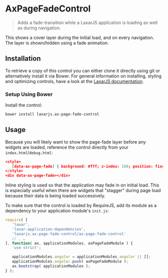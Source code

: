 # AxPageFadeControl

> Adds a fade-transition while a LaxarJS application is loading as well as during navigation.

This shows a cover layer during the initial load, and on every navigation.
The layer is shown/hidden using a fade animation.


## Installation

To retrieve a copy of this control you can either clone it directly using git or alternatively install it via Bower.
For general information on installing, styling and optimizing controls, have a look at the [LaxarJS documentation](https://github.com/LaxarJS/laxar/blob/master/docs/manuals/installing_controls.md).

### Setup Using Bower

Install the control:

```sh
bower install laxarjs.ax-page-fade-control
```

## Usage

Because you will likely want to show the page-fade layer before any widgets are loaded, reference the control directly from your `index.html`/`debug.html`:

```json
<style>
   [data-ax-page-fade] { background: #fff; z-index: 100; position: fixed; left: 0; top: 0; width: 100%; height: 100%; }
</style>
<div data-ax-page-fade></div>
```

Inline styling is used so that the application may fade in on initial load.
This is especially useful when there are widgets that "stagger" during page load because their data is being loaded successively.

To make sure that the control is loaded by RequireJS, add its module as a dependency to your application module's `init.js`:

```javascript
require( [
   'laxar',
   'laxar-application-dependencies',
   'laxarjs.ax-page-fade-control/ax-page-fade-control'
   // , …
], function( ax, applicationModules, axPageFadeModule ) {
   'use strict';

   applicationModules.angular = applicationModules.angular || [];
   applicationModules.angular.push( axPageFadeModule );
   ax.bootstrap( applicationModules );
} );
```
